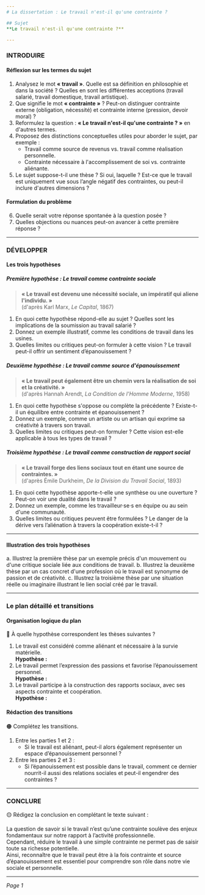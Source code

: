 ```yaml
---
# La dissertation : Le travail n'est-il qu'une contrainte ?

## Sujet
**Le travail n'est-il qu'une contrainte ?**

---
```


### INTRODUIRE

#### Réflexion sur les termes du sujet

1. Analysez le mot **« travail »**. Quelle est sa définition en philosophie et dans la société ? Quelles en sont les différentes acceptions (travail salarié, travail domestique, travail artistique).
2. Que signifie le mot **« contrainte »** ? Peut-on distinguer contrainte externe (obligation, nécessité) et contrainte interne (pression, devoir moral) ?
3. Reformulez la question : **« Le travail n'est-il qu'une contrainte ? »** en d'autres termes.
4. Proposez des distinctions conceptuelles utiles pour aborder le sujet, par exemple :
   - Travail comme source de revenus vs. travail comme réalisation personnelle.
   - Contrainte nécessaire à l'accomplissement de soi vs. contrainte aliénante.
5. Le sujet suppose-t-il une thèse ? Si oui, laquelle ? Est-ce que le travail est uniquement vue sous l’angle négatif des contraintes, ou peut-il inclure d'autres dimensions ?

#### Formulation du problème

6. Quelle serait votre réponse spontanée à la question posée ? 
7. Quelles objections ou nuances peut-on avancer à cette première réponse ?

---

### DÉVELOPPER

#### Les trois hypothèses

##### Première hypothèse : Le travail comme contrainte sociale
> **« Le travail est devenu une nécessité sociale, un impératif qui aliene l'individu. »**   
> (d'après Karl Marx, *Le Capital*, 1867)

1. En quoi cette hypothèse répond-elle au sujet ? Quelles sont les implications de la soumission au travail salarié ?
2. Donnez un exemple illustratif, comme les conditions de travail dans les usines.
3. Quelles limites ou critiques peut-on formuler à cette vision ? Le travail peut-il offrir un sentiment d’épanouissement ?

##### Deuxième hypothèse : Le travail comme source d'épanouissement
> **« Le travail peut également être un chemin vers la réalisation de soi et la créativité. »**   
> (d'après Hannah Arendt, *La Condition de l'Homme Moderne*, 1958)

1. En quoi cette hypothèse s'oppose ou complète la précédente ? Existe-t-il un équilibre entre contrainte et épanouissement ?
2. Donnez un exemple, comme un artiste ou un artisan qui exprime sa créativité à travers son travail.
3. Quelles limites ou critiques peut-on formuler ? Cette vision est-elle applicable à tous les types de travail ?

##### Troisième hypothèse : Le travail comme construction de rapport social
> **« Le travail forge des liens sociaux tout en étant une source de contraintes. »**   
> (d'après Émile Durkheim, *De la Division du Travail Social*, 1893)

1. En quoi cette hypothèse apporte-t-elle une synthèse ou une ouverture ? Peut-on voir une dualité dans le travail ?
2. Donnez un exemple, comme les travailleur·se·s en équipe ou au sein d'une communauté.
3. Quelles limites ou critiques peuvent être formulées ? Le danger de la dérive vers l’aliénation à travers la coopération existe-t-il ?

---

#### Illustration des trois hypothèses

a. Illustrez la première thèse par un exemple précis d'un mouvement ou d'une critique sociale liée aux conditions de travail.
b. Illustrez la deuxième thèse par un cas concret d'une profession où le travail est synonyme de passion et de créativité.
c. Illustrez la troisième thèse par une situation réelle ou imaginaire illustrant le lien social créé par le travail.

---

### Le plan détaillé et transitions

#### Organisation logique du plan

🔴 À quelle hypothèse correspondent les thèses suivantes ?

1. Le travail est considéré comme aliénant et nécessaire à la survie matérielle.  
   **Hypothèse :**
2. Le travail permet l’expression des passions et favorise l’épanouissement personnel.  
   **Hypothèse :**
3. Le travail participe à la construction des rapports sociaux, avec ses aspects contrainte et coopération.  
   **Hypothèse :**

#### Rédaction des transitions

🟠 Complétez les transitions.

1. Entre les parties 1 et 2 :  
   - Si le travail est aliénant, peut-il alors également représenter un espace d’épanouissement personnel ?
2. Entre les parties 2 et 3 :  
   - Si l’épanouissement est possible dans le travail, comment ce dernier nourrit-il aussi des relations sociales et peut-il engendrer des contraintes ?

---

### CONCLURE

🟡 Rédigez la conclusion en complétant le texte suivant :

La question de savoir si le travail n’est qu’une contrainte soulève des enjeux fondamentaux sur notre rapport à l’activité professionnelle.  
Cependant, réduire le travail à une simple contrainte ne permet pas de saisir toute sa richesse potentielle.  
Ainsi, reconnaître que le travail peut être à la fois contrainte et source d’épanouissement est essentiel pour comprendre son rôle dans notre vie sociale et personnelle.

--- 

*Page 1*